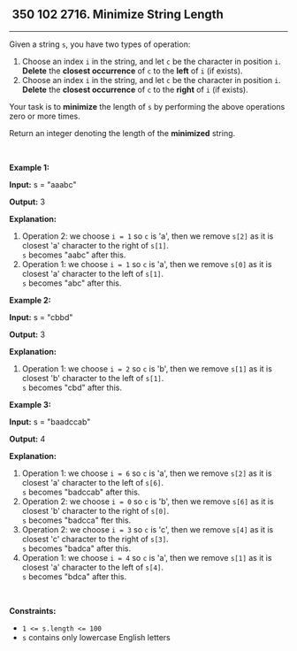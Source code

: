<h2> 350 102
2716. Minimize String Length</h2><hr><div><p>Given a string <code>s</code>, you have two types of operation:</p>

<ol>
	<li>Choose an index <code>i</code> in the string, and let <code>c</code> be the character in position <code>i</code>. <strong>Delete</strong> the <strong>closest occurrence</strong> of <code>c</code> to the <strong>left</strong> of <code>i</code> (if exists).</li>
	<li>Choose an index <code>i</code> in the string, and let <code>c</code> be the character in position <code>i</code>. <strong>Delete</strong> the <strong>closest occurrence</strong> of <code>c</code> to the <strong>right</strong> of <code>i</code> (if exists).</li>
</ol>

<p>Your task is to <strong>minimize</strong> the length of <code>s</code> by performing the above operations zero or more times.</p>

<p>Return an integer denoting the length of the <strong>minimized</strong> string.</p>

<p>&nbsp;</p>
<p><strong class="example">Example 1:</strong></p>

<div class="example-block">
<p><strong>Input:</strong> <span class="example-io">s = "aaabc"</span></p>

<p><strong>Output:</strong> <span class="example-io">3</span></p>

<p><strong>Explanation:</strong></p>

<ol>
	<li>Operation 2: we choose <code>i = 1</code> so <code>c</code> is 'a', then we remove <code>s[2]</code> as it is closest 'a' character to the right of <code>s[1]</code>.<br>
	<code>s</code> becomes "aabc" after this.</li>
	<li>Operation 1: we choose <code>i = 1</code> so <code>c</code> is 'a', then we remove <code>s[0]</code> as it is closest 'a' character to the left of <code>s[1]</code>.<br>
	<code>s</code> becomes "abc" after this.</li>
</ol>
</div>

<p><strong class="example">Example 2:</strong></p>

<div class="example-block">
<p><strong>Input:</strong> <span class="example-io">s = "cbbd"</span></p>

<p><strong>Output:</strong> <span class="example-io">3</span></p>

<p><strong>Explanation:</strong></p>

<ol>
	<li>Operation 1: we choose <code>i = 2</code> so <code>c</code> is 'b', then we remove <code>s[1]</code> as it is closest 'b' character to the left of <code>s[1]</code>.<br>
	<code>s</code> becomes "cbd" after this.</li>
</ol>
</div>

<p><strong class="example">Example 3:</strong></p>

<div class="example-block">
<p><strong>Input:</strong> <span class="example-io">s = "baadccab"</span></p>

<p><strong>Output:</strong> 4</p>

<p><strong>Explanation:</strong></p>

<ol>
	<li>Operation 1: we choose <code>i = 6</code> so <code>c</code> is 'a', then we remove <code>s[2]</code> as it is closest 'a' character to the left of <code>s[6]</code>.<br>
	<code>s</code> becomes "badccab" after this.</li>
	<li>Operation 2: we choose <code>i = 0</code> so <code>c</code> is 'b', then we remove <code>s[6]</code> as it is closest 'b' character to the right of <code>s[0]</code>.<br>
	<code>s</code> becomes "badcca" fter this.</li>
	<li>Operation 2: we choose <code>i = 3</code> so <code>c</code> is 'c', then we remove <code>s[4]</code> as it is closest 'c' character to the right of <code>s[3]</code>.<br>
	<code>s</code> becomes "badca" after this.</li>
	<li>Operation 1: we choose <code>i = 4</code> so <code>c</code> is 'a', then we remove <code>s[1]</code> as it is closest 'a' character to the left of <code>s[4]</code>.<br>
	<code>s</code> becomes "bdca" after this.</li>
</ol>
</div>

<p>&nbsp;</p>
<p><strong>Constraints:</strong></p>

<ul>
	<li><code>1 &lt;= s.length &lt;= 100</code></li>
	<li><code>s</code> contains only lowercase English letters</li>
</ul>
</div>